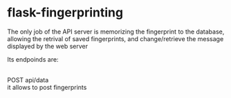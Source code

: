 # flask-fingerprinting

The only job of the API server is memorizing the fingerprint to the database, allowing the retrival of saved fingerprints, and change/retrieve the message displayed by the web server

Its endpoinds are:

<br>POST api/data</br> it allows to post fingerprints
